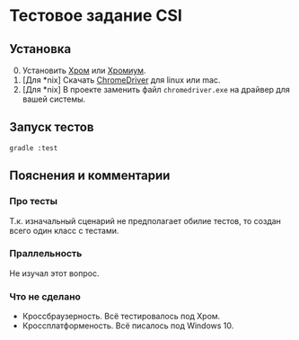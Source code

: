 # Тестовое задание CSI

## Установка
0) Установить [Хром](https://www.google.com/chrome/) или [Хромиум](https://www.chromium.org/getting-involved/download-chromium).
1) [Для *nix] Скачать [ChromeDriver](http://chromedriver.chromium.org/downloads) для linux или mac.
2) [Для *nix] В проекте заменить файл `chromedriver.exe` на драйвер для вашей системы.

## Запуск тестов
`gradle :test`

## Пояснения и комментарии

### Про тесты
Т.к. изначальный сценарий не предполагает обилие тестов, то создан всего один класс с тестами.

### Праллельность
Не изучал этот вопрос.

### Что не сделано
* Кроссбраузерность. Всё тестировалось под Хром.
* Кроссплатформеность. Всё писалось под Windows 10.
 
